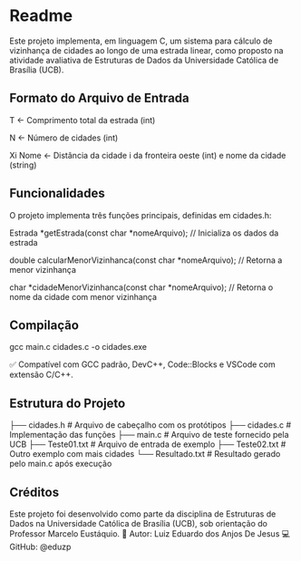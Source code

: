 # Readme

Este projeto implementa, em linguagem C, um sistema para cálculo de vizinhança de cidades ao longo de uma estrada linear, como proposto na atividade avaliativa de Estruturas de Dados da Universidade Católica de Brasília (UCB).

## Formato do Arquivo de Entrada

T         <- Comprimento total da estrada (int)

N         <- Número de cidades (int)

Xi Nome   <- Distância da cidade i da fronteira oeste (int) e nome da cidade (string)

## Funcionalidades

O projeto implementa três funções principais, definidas em cidades.h:

Estrada *getEstrada(const char *nomeArquivo);               // Inicializa os dados da estrada

double calcularMenorVizinhanca(const char *nomeArquivo);    // Retorna a menor vizinhança

char *cidadeMenorVizinhanca(const char *nomeArquivo);       // Retorna o nome da cidade com menor vizinhança

## Compilação

gcc main.c cidades.c -o cidades.exe

✅ Compatível com GCC padrão, DevC++, Code::Blocks e VSCode com extensão C/C++.

## Estrutura do Projeto

├── cidades.h         # Arquivo de cabeçalho com os protótipos
├── cidades.c         # Implementação das funções
├── main.c            # Arquivo de teste fornecido pela UCB
├── Teste01.txt       # Arquivo de entrada de exemplo
├── Teste02.txt       # Outro exemplo com mais cidades
└── Resultado.txt     # Resultado gerado pelo main.c após execução

## Créditos

Este projeto foi desenvolvido como parte da disciplina de Estruturas de Dados na Universidade Católica de Brasília (UCB), sob orientação do Professor Marcelo Eustáquio.
📌 Autor: Luiz Eduardo dos Anjos De Jesus
💻 GitHub: @eduzp
